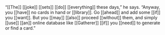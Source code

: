 “[[The]] [[joke]] [[sets]] [[do]] [[everything]] these days,” he says. “Anyway, you [[have]] no cards in hand or [[library]]. Go [[ahead]] and add some [[if]] you [[want]]. But you [[may]] [[also]] proceed [[without]] them, and simply [[use]] [[an]] online database like [[Gatherer]] [[if]] you [[need]] to generate or find a card.”
